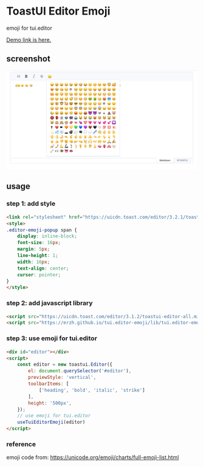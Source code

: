 # ToastUI Editor Emoji

emoji for tui.editor

[Demo link is here.](https://erzh.github.io/tui.editor-emoji/demo.html)

## screenshot
![screenshot](screenshot.png)

## usage
### step 1: add style
```html
<link rel="stylesheet" href="https://uicdn.toast.com/editor/3.2.1/toastui-editor.css" />
<style>
.editor-emoji-popup span {
    display: inline-block;
    font-size: 16px;
    margin: 5px;
    line-height: 1;
    width: 16px;
    text-align: center;
    cursor: pointer;
}
</style>
```

### step 2: add javascript library
```html
<script src="https://uicdn.toast.com/editor/3.1.2/toastui-editor-all.min.js"></script>
<script src="https://erzh.github.io/tui.editor-emoji/lib/tui.editor-emoji.js"></script>
```

### step 3: use emoji for tui.editor

```html
<div id="editor"></div>
<script>
    const editor = new toastui.Editor({
        el: document.querySelector('#editor'),
        previewStyle: 'vertical',
        toolbarItems: [
            ['heading', 'bold', 'italic', 'strike']
        ],
        height: '500px',
    });
    // use emoji for tui.editor
    useTuiEditorEmoji(editor)
</script>
```

### reference
emoji code from: https://unicode.org/emoji/charts/full-emoji-list.html

[https://erzh.github.io/tui.editor-emoji/]: https://erzh.github.io/tui.editor-emoji/

